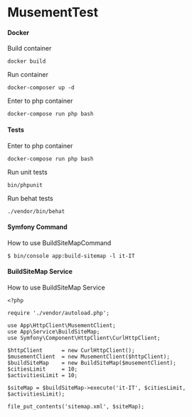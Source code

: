 # MusementTest

#### Docker

Build container
```
docker build
```

Run container
```
docker-composer up -d
```

Enter to php container
```
docker-compose run php bash
```

#### Tests

Enter to php container
```
docker-compose run php bash
```

Run unit tests
```
bin/phpunit
```

Run behat tests
```
./vendor/bin/behat
```

#### Symfony Command

How to use BuildSiteMapCommand
```
$ bin/console app:build-sitemap -l it-IT
```

#### BuildSiteMap Service

How to use BuildSiteMap Service
```
<?php

require './vendor/autoload.php';

use App\HttpClient\MusementClient;
use App\Service\BuildSiteMap;
use Symfony\Component\HttpClient\CurlHttpClient;

$httpClient      = new CurlHttpClient();
$musementClient  = new MusementClient($httpClient);
$buildSiteMap    = new BuildSiteMap($musementClient);
$citiesLimit     = 10;
$activitiesLimit = 10;

$siteMap = $buildSiteMap->execute('it-IT', $citiesLimit, $activitiesLimit);

file_put_contents('sitemap.xml', $siteMap);
```
